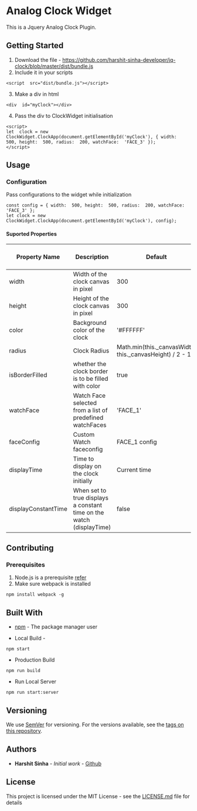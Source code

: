 # Analog Clock Widget
This is a Jquery Analog Clock Plugin.

## Getting Started
1. Download the file - https://github.com/harshit-sinha-developer/jq-clock/blob/master/dist/bundle.js  
2. Include it in your scripts
```
<script  src="dist/bundle.js"></script>
```
3. Make a div in html
```
<div  id="myClock"></div>
```
4. Pass the div to ClockWidget initialisation
```
<script>
let  clock = new  ClockWidget.ClockApp(document.getElementById('myClock'), { width:  500, height:  500, radius:  200, watchFace:  'FACE_3' });
</script>
```

## Usage
### Configuration
Pass configurations to the widget while initialization
```
const config = { width:  500, height:  500, radius:  200, watchFace:  'FACE_3' };
let clock = new ClockWidget.ClockApp(document.getElementById('myClock'), config);
```
#### Suported Properties
<table>
   <thead>
      <tr>
         <th>Property Name</th>
         <th>Description</th>
         <th>Default</th>
         <th>Type / Supported Values</th>
      </tr>
   </thead>
   <tbody>
      <tr>
         <td>width</td>
         <td>Width of the clock canvas in pixel</td>
         <td>300</td>
         <td>Number</td>
      </tr>
      <tr>
         <td>height</td>
         <td>Height of the clock canvas in pixel</td>
         <td>300</td>
         <td>Number</td>
      </tr>
      <tr>
         <td>color</td>
         <td>Background color of the clock</td>
         <td>'#FFFFFF'</td>
         <td>String (Hexcode)</td>
      </tr>
      <tr>
         <td>radius</td>
         <td>Clock Radius</td>
         <td>Math.min(this._canvasWidth, this._canvasHeight) / 2 - 10</td>
         <td>Number</td>
      </tr>
      <tr>
         <td>isBorderFilled</td>
         <td>whether the clock border is to be filled with color</td>
         <td>true</td>
         <td>boolean</td>
      </tr>
      <tr>
         <td>watchFace</td>
         <td>Watch Face selected from a list of predefined watchFaces</td>
         <td>'FACE_1'</td>
         <td>'FACE_1', 'FACE_2', 'FACE_3'</td>
      </tr>
      <tr>
         <td>faceConfig</td>
         <td>Custom Watch faceconfig</td>
         <td>FACE_1 config</td>
         <td>Object</td>
      </tr>
      <tr>
         <td>displayTime</td>
         <td>Time to display on the clock initially</td>
         <td>Current time</td>
         <td>Date Object</td>
      </tr>
      <tr>
         <td>displayConstantTime</td>
         <td>When set to true displays a constant time on the watch (displayTime)</td>
         <td>false</td>
         <td>boolean</td>
      </tr>
   </tbody>
</table>

## Contributing
### Prerequisites
1. Node.js is a prerequisite [refer](https://nodejs.org/en/)
2. Make sure webpack is installed
```
npm install webpack -g
```

## Built With
*  [npm](https://docs.npmjs.com/misc/registry) - The package manager user

* Local Build -
```
npm start
```

* Production Build
```
npm run build
```

* Run Local Server
```
npm run start:server
```

## Versioning
We use [SemVer](http://semver.org/) for versioning. For the versions available, see the [tags on this repository](https://github.com/your/project/tags).

## Authors
*  **Harshit Sinha** - *Initial work* - [Github](https://github.com/harshit-sinha-developer)

## License
This project is licensed under the MIT License - see the [LICENSE.md](LICENSE.md) file for details